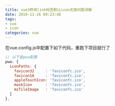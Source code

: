 ```yaml
---
title: vue3修改link标签默认icon无效问题详解
date: 2019-11-26 09:23:48
tags:
- vue
- icon
categories: vue
---
```


 在vue.config.js中配置下如下代码，重跑下项目就行了

```javascript
// 以下是pwa配置
pwa: {
  iconPaths: {
    favicon32     : 'faviconfc.ico',
    favicon16     : 'faviconfc.ico',
    appleTouchIcon: 'faviconfc.ico',
    maskIcon      : 'faviconfc.ico',
    msTileImage   : 'faviconfc.ico'
  }
},
```

